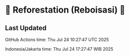 
# 🌳 Reforestation (Reboisasi) 🌲

## Last Updated

GitHub Actions time: Thu Jul 24 10:27:47 UTC 2025

Indonesia/Jakarta time: Thu Jul 24 17:27:47 WIB 2025
